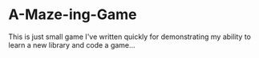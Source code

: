 # A-Maze-ing-Game
This is just small game I've written quickly for demonstrating my ability to learn a new library and code a game...
